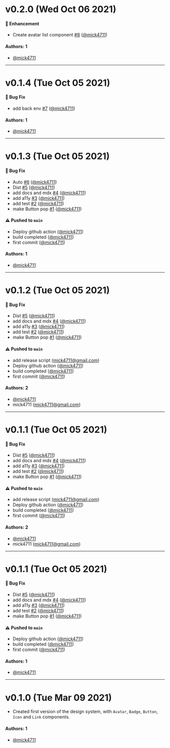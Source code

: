 # v0.2.0 (Wed Oct 06 2021)

#### 🚀 Enhancement

- Create avatar list component [#8](https://github.com/mick4711/learnstorybook-design-system/pull/8) ([@mick4711](https://github.com/mick4711))

#### Authors: 1

- [@mick4711](https://github.com/mick4711)

---

# v0.1.4 (Tue Oct 05 2021)

#### 🐛 Bug Fix

- add back env [#7](https://github.com/mick4711/learnstorybook-design-system/pull/7) ([@mick4711](https://github.com/mick4711))

#### Authors: 1

- [@mick4711](https://github.com/mick4711)

---

# v0.1.3 (Tue Oct 05 2021)

#### 🐛 Bug Fix

- Auto [#6](https://github.com/mick4711/learnstorybook-design-system/pull/6) ([@mick4711](https://github.com/mick4711))
- Dist [#5](https://github.com/mick4711/learnstorybook-design-system/pull/5) ([@mick4711](https://github.com/mick4711))
- add docs and mdx [#4](https://github.com/mick4711/learnstorybook-design-system/pull/4) ([@mick4711](https://github.com/mick4711))
- add a11y [#3](https://github.com/mick4711/learnstorybook-design-system/pull/3) ([@mick4711](https://github.com/mick4711))
- add test [#2](https://github.com/mick4711/learnstorybook-design-system/pull/2) ([@mick4711](https://github.com/mick4711))
- make Button pop [#1](https://github.com/mick4711/learnstorybook-design-system/pull/1) ([@mick4711](https://github.com/mick4711))

#### ⚠️ Pushed to `main`

- Deploy github action ([@mick4711](https://github.com/mick4711))
- build completed ([@mick4711](https://github.com/mick4711))
- first commit ([@mick4711](https://github.com/mick4711))

#### Authors: 1

- [@mick4711](https://github.com/mick4711)

---

# v0.1.2 (Tue Oct 05 2021)

#### 🐛 Bug Fix

- Dist [#5](https://github.com/mick4711/learnstorybook-design-system/pull/5) ([@mick4711](https://github.com/mick4711))
- add docs and mdx [#4](https://github.com/mick4711/learnstorybook-design-system/pull/4) ([@mick4711](https://github.com/mick4711))
- add a11y [#3](https://github.com/mick4711/learnstorybook-design-system/pull/3) ([@mick4711](https://github.com/mick4711))
- add test [#2](https://github.com/mick4711/learnstorybook-design-system/pull/2) ([@mick4711](https://github.com/mick4711))
- make Button pop [#1](https://github.com/mick4711/learnstorybook-design-system/pull/1) ([@mick4711](https://github.com/mick4711))

#### ⚠️ Pushed to `main`

- add release script (mick4711@gmail.com)
- Deploy github action ([@mick4711](https://github.com/mick4711))
- build completed ([@mick4711](https://github.com/mick4711))
- first commit ([@mick4711](https://github.com/mick4711))

#### Authors: 2

- [@mick4711](https://github.com/mick4711)
- mick4711 (mick4711@gmail.com)

---

# v0.1.1 (Tue Oct 05 2021)

#### 🐛 Bug Fix

- Dist [#5](https://github.com/mick4711/learnstorybook-design-system/pull/5) ([@mick4711](https://github.com/mick4711))
- add docs and mdx [#4](https://github.com/mick4711/learnstorybook-design-system/pull/4) ([@mick4711](https://github.com/mick4711))
- add a11y [#3](https://github.com/mick4711/learnstorybook-design-system/pull/3) ([@mick4711](https://github.com/mick4711))
- add test [#2](https://github.com/mick4711/learnstorybook-design-system/pull/2) ([@mick4711](https://github.com/mick4711))
- make Button pop [#1](https://github.com/mick4711/learnstorybook-design-system/pull/1) ([@mick4711](https://github.com/mick4711))

#### ⚠️ Pushed to `main`

- add release script (mick4711@gmail.com)
- Deploy github action ([@mick4711](https://github.com/mick4711))
- build completed ([@mick4711](https://github.com/mick4711))
- first commit ([@mick4711](https://github.com/mick4711))

#### Authors: 2

- [@mick4711](https://github.com/mick4711)
- mick4711 (mick4711@gmail.com)

---

# v0.1.1 (Tue Oct 05 2021)

#### 🐛 Bug Fix

- Dist [#5](https://github.com/mick4711/learnstorybook-design-system/pull/5) ([@mick4711](https://github.com/mick4711))
- add docs and mdx [#4](https://github.com/mick4711/learnstorybook-design-system/pull/4) ([@mick4711](https://github.com/mick4711))
- add a11y [#3](https://github.com/mick4711/learnstorybook-design-system/pull/3) ([@mick4711](https://github.com/mick4711))
- add test [#2](https://github.com/mick4711/learnstorybook-design-system/pull/2) ([@mick4711](https://github.com/mick4711))
- make Button pop [#1](https://github.com/mick4711/learnstorybook-design-system/pull/1) ([@mick4711](https://github.com/mick4711))

#### ⚠️ Pushed to `main`

- Deploy github action ([@mick4711](https://github.com/mick4711))
- build completed ([@mick4711](https://github.com/mick4711))
- first commit ([@mick4711](https://github.com/mick4711))

#### Authors: 1

- [@mick4711](https://github.com/mick4711)

---

# v0.1.0 (Tue Mar 09 2021)

- Created first version of the design system, with `Avatar`, `Badge`, `Button`, `Icon` and `Link` components.

#### Authors: 1

- [@mick4711](https://github.com/mick4711)
